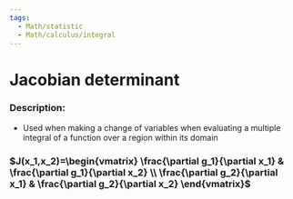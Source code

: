 ```yaml
---
tags:
  - Math/statistic
  - Math/calculus/integral
---
```

# Jacobian determinant
### Description:
- Used when making a change of variables when evaluating a multiple integral of a function over a region within its domain
### $J(x_1,x_2)=\begin{vmatrix} \frac{\partial g_1}{\partial x_1} & \frac{\partial g_1}{\partial x_2} \\ \frac{\partial g_2}{\partial x_1} & \frac{\partial g_2}{\partial x_2} \end{vmatrix}$
